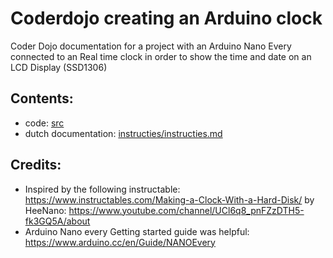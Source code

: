 # Coderdojo creating an Arduino clock
Coder Dojo documentation for a project with an Arduino Nano Every connected to an Real time clock in order to show the time and date on an LCD Display (SSD1306)

## Contents:
- code: [src](src)
- dutch documentation: [instructies/instructies.md](instructies/instructies.md)
## Credits:
- Inspired by the following instructable:
https://www.instructables.com/Making-a-Clock-With-a-Hard-Disk/
by HeeNano: https://www.youtube.com/channel/UCl6q8_pnFZzDTH5-fk3GQ5A/about
- Arduino Nano every Getting started guide was helpful:
https://www.arduino.cc/en/Guide/NANOEvery

